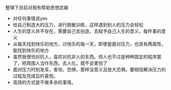 整理下目前对我有帮助思想武器
- 对任何事情说yes
- 给自己制造大的压力，进行脱敏训练，这样遇到别人的压力会轻松
- 人生的意义并不存在，需要自己去创造，去赋予自己人生的意义，每件事的意义
- 从每天找到快乐的地方，过快乐的每一天，即使是面对压力，也具有两面性，能找到快乐的地方
- 虽然我很怕对抗人，喜欢对抗非人的东西。但人也不过是种种固定的程序罢了，把周围人当作东西，去人化，就不会害怕了
- 面对压力时别发呆，害怕，恐惧，那样没意义且放大恐惧。要相信解决压力的过程及完成后的喜悦。
- 高效的方式是不做多余的事情。